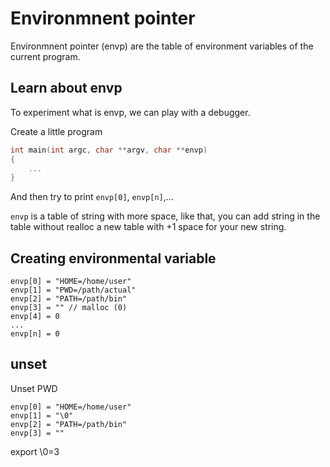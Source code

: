 # Environmnent pointer

Environmnent pointer (envp) are
the table of environment variables of the current program.

## Learn about envp

To experiment what is envp, we can play with a debugger.

Create a little program

```c
int main(int argc, char **argv, char **envp)
{
    ...
}
```

And then try to print `envp[0]`, `envp[n]`,...

`envp` is a table of string with more space, like that, you can add string
in the table without realloc a new table with +1 space for your new string.

## Creating environmental variable

```plain
envp[0] = "HOME=/home/user"
envp[1] = "PWD=/path/actual"
envp[2] = "PATH=/path/bin"
envp[3] = "" // malloc (0)
envp[4] = 0
...
envp[n] = 0
```

## unset

Unset PWD

```
envp[0] = "HOME=/home/user"
envp[1] = "\0"
envp[2] = "PATH=/path/bin"
envp[3] = ""
```

export \0=3
